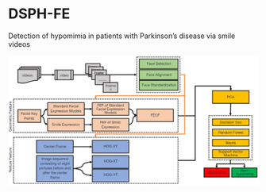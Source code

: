 # DSPH-FE
Detection of hypomimia in patients with Parkinson’s disease via smile videos

![the overview can be seen as follow](https://github.com/ronronnersu/DSPH-FE/blob/main/figure/overview.png)
